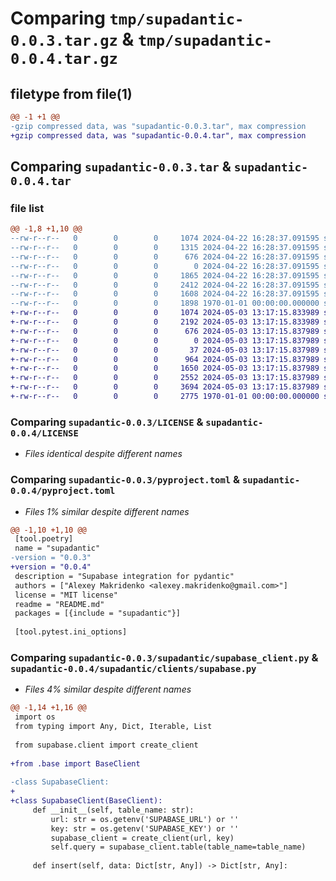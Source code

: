 # Comparing `tmp/supadantic-0.0.3.tar.gz` & `tmp/supadantic-0.0.4.tar.gz`

## filetype from file(1)

```diff
@@ -1 +1 @@
-gzip compressed data, was "supadantic-0.0.3.tar", max compression
+gzip compressed data, was "supadantic-0.0.4.tar", max compression
```

## Comparing `supadantic-0.0.3.tar` & `supadantic-0.0.4.tar`

### file list

```diff
@@ -1,8 +1,10 @@
--rw-r--r--   0        0        0     1074 2024-04-22 16:28:37.091595 supadantic-0.0.3/LICENSE
--rw-r--r--   0        0        0     1315 2024-04-22 16:28:37.091595 supadantic-0.0.3/README.md
--rw-r--r--   0        0        0      676 2024-04-22 16:28:37.091595 supadantic-0.0.3/pyproject.toml
--rw-r--r--   0        0        0        0 2024-04-22 16:28:37.091595 supadantic-0.0.3/supadantic/__init__.py
--rw-r--r--   0        0        0     1865 2024-04-22 16:28:37.091595 supadantic-0.0.3/supadantic/models.py
--rw-r--r--   0        0        0     2412 2024-04-22 16:28:37.091595 supadantic-0.0.3/supadantic/q_set.py
--rw-r--r--   0        0        0     1608 2024-04-22 16:28:37.091595 supadantic-0.0.3/supadantic/supabase_client.py
--rw-r--r--   0        0        0     1898 1970-01-01 00:00:00.000000 supadantic-0.0.3/PKG-INFO
+-rw-r--r--   0        0        0     1074 2024-05-03 13:17:15.833989 supadantic-0.0.4/LICENSE
+-rw-r--r--   0        0        0     2192 2024-05-03 13:17:15.833989 supadantic-0.0.4/README.md
+-rw-r--r--   0        0        0      676 2024-05-03 13:17:15.837989 supadantic-0.0.4/pyproject.toml
+-rw-r--r--   0        0        0        0 2024-05-03 13:17:15.837989 supadantic-0.0.4/supadantic/__init__.py
+-rw-r--r--   0        0        0       37 2024-05-03 13:17:15.837989 supadantic-0.0.4/supadantic/clients/__init__.py
+-rw-r--r--   0        0        0      964 2024-05-03 13:17:15.837989 supadantic-0.0.4/supadantic/clients/base.py
+-rw-r--r--   0        0        0     1650 2024-05-03 13:17:15.837989 supadantic-0.0.4/supadantic/clients/supabase.py
+-rw-r--r--   0        0        0     2552 2024-05-03 13:17:15.837989 supadantic-0.0.4/supadantic/models.py
+-rw-r--r--   0        0        0     3694 2024-05-03 13:17:15.837989 supadantic-0.0.4/supadantic/q_set.py
+-rw-r--r--   0        0        0     2775 1970-01-01 00:00:00.000000 supadantic-0.0.4/PKG-INFO
```

### Comparing `supadantic-0.0.3/LICENSE` & `supadantic-0.0.4/LICENSE`

 * *Files identical despite different names*

### Comparing `supadantic-0.0.3/pyproject.toml` & `supadantic-0.0.4/pyproject.toml`

 * *Files 1% similar despite different names*

```diff
@@ -1,10 +1,10 @@
 [tool.poetry]
 name = "supadantic"
-version = "0.0.3"
+version = "0.0.4"
 description = "Supabase integration for pydantic"
 authors = ["Alexey Makridenko <alexey.makridenko@gmail.com>"]
 license = "MIT license"
 readme = "README.md"
 packages = [{include = "supadantic"}]
 
 [tool.pytest.ini_options]
```

### Comparing `supadantic-0.0.3/supadantic/supabase_client.py` & `supadantic-0.0.4/supadantic/clients/supabase.py`

 * *Files 4% similar despite different names*

```diff
@@ -1,14 +1,16 @@
 import os
 from typing import Any, Dict, Iterable, List
 
 from supabase.client import create_client
 
+from .base import BaseClient
 
-class SupabaseClient:
+
+class SupabaseClient(BaseClient):
     def __init__(self, table_name: str):
         url: str = os.getenv('SUPABASE_URL') or ''
         key: str = os.getenv('SUPABASE_KEY') or ''
         supabase_client = create_client(url, key)
         self.query = supabase_client.table(table_name=table_name)
 
     def insert(self, data: Dict[str, Any]) -> Dict[str, Any]:
```


